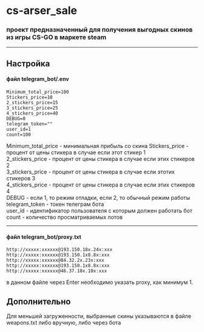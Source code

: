 # cs-arser_sale
### проект предназначенный для получения выгодных скинов из игры CS-GO в маркете steam
___
## Настройка

#### файл telegram_bot/.env
~~~
Minimum_total_price=100
Stickers_price=10
2_stickers_price=15
3_stickers_price=25
4_stickers_price=40
DEBUG=0
telegram_token=""
user_id=1
count=100
~~~
Minimum_total_price - минимальная прибыль со скина
Stickers_price - процент от цены стикера в случае если этот стикер 1\
2_stickers_price - процент от цены стикера в случае если этих стикеров 2\
3_stickers_price - процент от цены стикера в случае если этотих стикеров 3\
4_stickers_price - процент от цены стикера в случае если этих стикеров 4\
DEBUG - если 1, то режим отладки, если 2, то обычный режим работы\
telegram_token - токен телеграм бота\
user_id - идентификатор пользователя с которым должен работать бот\
count - количество просматриваемых лотов
___
#### файл telegram_bot/proxy.txt
~~~
http://xxxxx:xxxxxx@193.150.18x.24x:xxx
http://xxxxx:xxxxxx@193.150.1x8.8x:xxx
http://xxxxx:xxxxxx@84.32.2x.23x:xxx
http://xxxxx:xxxxxx@193.150.1x8.8x:xxx
http://xxxxx:xxxxxx@46.37.10x.10x:xxx
~~~
в данном файле через Enter необходимо указать proxy, как минимум 1.
## Дополнительно

Для меньшей загруженности, выбранные скины указываются в файле weapons.txt либо вручную, либо через бота

